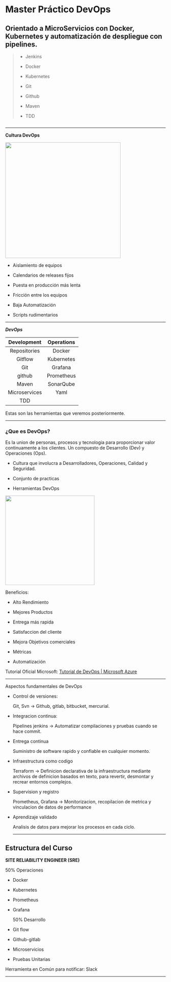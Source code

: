 # Master Práctico DevOps

## Orientado a MicroServicios con Docker, Kubernetes y automatización de despliegue con pipelines.

> - Jenkins
> 
> - Docker
> 
> - Kubernetes
> 
> - Git
> 
> - Github
> 
> - Maven
> 
> - TDD

<img title="" src="https://media.istockphoto.com/photos/devops-concept-picture-id1309642115?b=1&k=20&m=1309642115&s=170667a&w=0&h=d1RSFpxVZmf2h_zyCLlfpmqurgDVuemveTKY5jJy-wg=" alt="" data-align="center">

---

**Cultura DevOps**

<img title="" src="file:///C:/Users/jdgomez/AppData/Roaming/marktext/images/2022-04-25-17-25-35-image.png" alt="" width="362" data-align="center">

- Aislamiento de equipos

- Calendarios de releases fijos

- Puesta en producción más lenta

- Fricción entre los equipos

- Baja Automatización

- Scripts rudimentarios

---

***DevOps***

| Development   | Operations |
|:-------------:|:----------:|
| Repositories  | Docker     |
| Gitflow       | Kubernetes |
| Git           | Grafana    |
| github        | Prometheus |
| Maven         | SonarQube  |
| Microservices | Yaml       |
| TDD           |            |

Estas son las herramientas que veremos posteriormente.

---

### ¿Que es DevOps?

Es la union de personas, procesos y tecnologia para proporcionar valor continuamente a los clientes. Un compuesto de Desarrollo (Dev) y Operaciones (Ops).

- Cultura que involucra a Desarrolladores, Operaciones, Calidad y Seguridad.

- Conjunto de practicas

- Herramientas DevOps

<img title="" src="file:///C:/Users/jdgomez/AppData/Roaming/marktext/images/2022-04-25-17-48-26-image.png" alt="" data-align="center" width="280">

Beneficios:

- Alto Rendimiento

- Mejores Productos

- Entrega más rapida

- Satisfaccion del cliente

- Mejora Objetivos comerciales

- Métricas

- Automatización

Tutorial Oficial Microsoft:  [Tutorial de DevOps | Microsoft Azure](https://azure.microsoft.com/es-es/overview/devops-tutorial/)

---

Aspectos fundamentales de DevOps

- Control de versiones:
  
  Git, Svn -> Github, gitlab, bitbucket, mercurial.

- Integracion continua:
  
  Pipelines jenkins -> Automatizar compilaciones y pruebas cuando se hace commit.

- Entrega continua
  
  Suministro de software rapido y confiable en cualquier momento.

- Infraestructura como codigo
  
  Terraform -> Definicion declarativa de la infraestructura mediante archivos de definicion basados en texto, para revertir, desmontar y recrear entornos complejos.

- Supervision y registro
  
  Prometheus, Grafana -> Monitorizacion, recopilacion de metrica y vinculacion de datos de performance

- Aprendizaje validado
  
  Analisis de datos para mejorar los procesos en cada ciclo.
  
  ---

## Estructura del Curso

  **SITE RELIABILITY ENGINEER (SRE)**

  50% Operaciones

- Docker 

- Kubernetes

- Prometheus

- Grafana
  
  50% Desarrollo

- Git flow

- Github-gitlab

- Microservicios

- Pruebas Unitarias

Herramienta en Común para notificar: Slack

---
